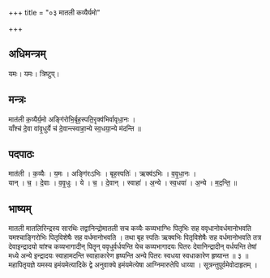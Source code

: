 +++
title = "०३ मातली कव्यैर्यमो"

+++
## अधिमन्त्रम्
यमः। यमः। त्रिष्टुप्।

## मन्त्रः
मात॑ली क॒व्यैर्य॒मो अङ्गि॑रोभि॒र्बृह॒स्पति॒रृक्व॑भिर्वावृधा॒नः ।  
याँश्च॑ दे॒वा वा॑वृ॒धुर्ये च॑ दे॒वान्त्स्वाहा॒न्ये स्व॒धया॒न्ये म॑दन्ति ॥

## पदपाठः
मात॑ली । क॒व्यैः । य॒मः । अङ्गि॑रःऽभिः । बृह॒स्पतिः॑ । ऋक्व॑ऽभिः । व॒वृ॒धा॒नः ।  
यान् । च॒ । दे॒वाः । व॒वृ॒धुः । ये । च॒ । दे॒वान् । स्वाहा॑ । अ॒न्ये । स्व॒धया॑ । अ॒न्ये । म॒द॒न्ति॒ ॥

## भाष्यम्
मातली मातलिरिन्द्रस्य सारथिः तद्वानिन्द्रोमातली सच कव्यैः कव्यभाग्भिः पितृभिः सह ववृधानोवर्धमानोभवति यमश्चाङ्गिरोभिः पितृविशेषैः सह वर्धमानोभवति । तथा बृह स्पतिः ऋक्वभिः पितृविशेषैः सह वर्धमानोभवति तत्र देवाइन्द्रादयो यांश्च कव्यभागादीन् पितॄन् ववृधुर्वर्धयन्ति येच कव्यभागादयः पितरः देवानिन्द्रादीन् वर्धयन्ति तेषां मध्ये अन्ये इन्द्रादयः स्वाहामदन्ति स्वाहाकारेण हृष्यन्ति अन्ये पितरः स्वधया स्वधाकारेण हृष्यान्त ॥ ३ ॥ महापितृयज्ञे यमस्य इमंयमेत्यादिके द्वे अनुवाक्ये इमंयमेत्येषा आग्निमारुतेपि धाय्या । सूत्रन्तुपूर्वमेवोदाहृतम् ।